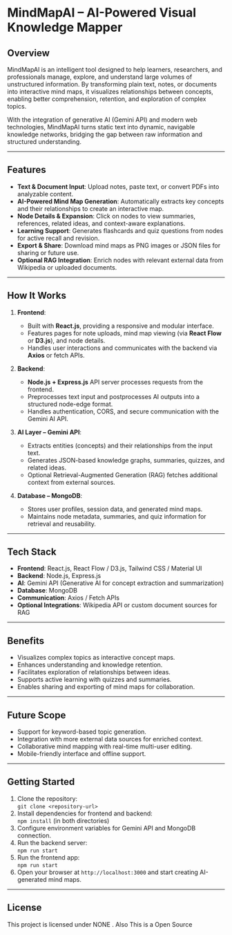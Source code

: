 # MindMapAI – AI-Powered Visual Knowledge Mapper

## Overview
MindMapAI is an intelligent tool designed to help learners, researchers, and professionals manage, explore, and understand large volumes of unstructured information. By transforming plain text, notes, or documents into interactive mind maps, it visualizes relationships between concepts, enabling better comprehension, retention, and exploration of complex topics.

With the integration of generative AI (Gemini API) and modern web technologies, MindMapAI turns static text into dynamic, navigable knowledge networks, bridging the gap between raw information and structured understanding.

---

## Features
- **Text & Document Input**: Upload notes, paste text, or convert PDFs into analyzable content.  
- **AI-Powered Mind Map Generation**: Automatically extracts key concepts and their relationships to create an interactive map.  
- **Node Details & Expansion**: Click on nodes to view summaries, references, related ideas, and context-aware explanations.  
- **Learning Support**: Generates flashcards and quiz questions from nodes for active recall and revision.  
- **Export & Share**: Download mind maps as PNG images or JSON files for sharing or future use.  
- **Optional RAG Integration**: Enrich nodes with relevant external data from Wikipedia or uploaded documents.  

---

## How It Works
1. **Frontend**:  
   - Built with **React.js**, providing a responsive and modular interface.  
   - Features pages for note uploads, mind map viewing (via **React Flow** or **D3.js**), and node details.  
   - Handles user interactions and communicates with the backend via **Axios** or fetch APIs.  

2. **Backend**:  
   - **Node.js + Express.js** API server processes requests from the frontend.  
   - Preprocesses text input and postprocesses AI outputs into a structured node-edge format.  
   - Handles authentication, CORS, and secure communication with the Gemini AI API.  

3. **AI Layer – Gemini API**:  
   - Extracts entities (concepts) and their relationships from the input text.  
   - Generates JSON-based knowledge graphs, summaries, quizzes, and related ideas.  
   - Optional Retrieval-Augmented Generation (RAG) fetches additional context from external sources.  

4. **Database – MongoDB**:  
   - Stores user profiles, session data, and generated mind maps.  
   - Maintains node metadata, summaries, and quiz information for retrieval and reusability.  

---

## Tech Stack
- **Frontend**: React.js, React Flow / D3.js, Tailwind CSS / Material UI  
- **Backend**: Node.js, Express.js  
- **AI**: Gemini API (Generative AI for concept extraction and summarization)  
- **Database**: MongoDB  
- **Communication**: Axios / Fetch APIs  
- **Optional Integrations**: Wikipedia API or custom document sources for RAG  

---

## Benefits
- Visualizes complex topics as interactive concept maps.  
- Enhances understanding and knowledge retention.  
- Facilitates exploration of relationships between ideas.  
- Supports active learning with quizzes and summaries.  
- Enables sharing and exporting of mind maps for collaboration.  

---

## Future Scope
- Support for keyword-based topic generation.  
- Integration with more external data sources for enriched context.  
- Collaborative mind mapping with real-time multi-user editing.  
- Mobile-friendly interface and offline support.  

---

## Getting Started
1. Clone the repository:  
   `git clone <repository-url>`  
2. Install dependencies for frontend and backend:  
   `npm install` (in both directories)  
3. Configure environment variables for Gemini API and MongoDB connection.  
4. Run the backend server:  
   `npm run start`  
5. Run the frontend app:  
   `npm run start`  
6. Open your browser at `http://localhost:3000` and start creating AI-generated mind maps.  

---

## License
This project is licensed under NONE . Also This is a Open Source 

